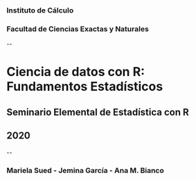### Instituto de Cálculo

### Facultad de Ciencias Exactas y Naturales

--

# Ciencia de datos con R: Fundamentos Estadísticos
## Seminario Elemental de Estadística con R

## 2020

--

### Mariela Sued - Jemina García - Ana M. Bianco
